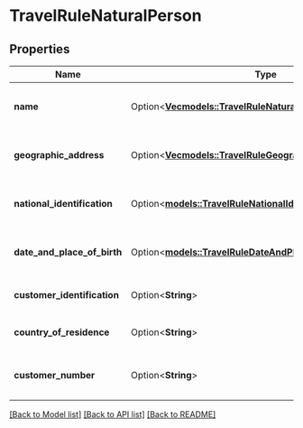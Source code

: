 # TravelRuleNaturalPerson

## Properties

Name | Type | Description | Notes
------------ | ------------- | ------------- | -------------
**name** | Option<[**Vec<models::TravelRuleNaturalPersonNameIdentifier>**](TravelRuleNaturalPersonNameIdentifier.md)> | An array of structured name identifiers for the natural person, referencing the TravelRuleNaturalPersonNameIdentifier schema. | [optional]
**geographic_address** | Option<[**Vec<models::TravelRuleGeographicAddress>**](TravelRuleGeographicAddress.md)> | An array of geographic addresses associated with the natural person, referencing the TravelRuleGeographicAddress schema. | [optional]
**national_identification** | Option<[**models::TravelRuleNationalIdentification**](TravelRuleNationalIdentification.md)> | The national identification of the natural person, referencing the TravelRuleNationalIdentification schema. | [optional]
**date_and_place_of_birth** | Option<[**models::TravelRuleDateAndPlaceOfBirth**](TravelRuleDateAndPlaceOfBirth.md)> | The date and place of birth of the natural person, referencing the TravelRuleDateAndPlaceOfBirth schema. | [optional]
**customer_identification** | Option<**String**> | A unique identifier for the customer within the organization's context. The value must be encrypted. | [optional]
**country_of_residence** | Option<**String**> | The ISO-3166 Alpha-2 country code of the natural person's residence. The value must be encrypted. | [optional]
**customer_number** | Option<**String**> | A distinct identifier that uniquely identifies the customer within the organization. The value must be encrypted. | [optional]

[[Back to Model list]](../README.md#documentation-for-models) [[Back to API list]](../README.md#documentation-for-api-endpoints) [[Back to README]](../README.md)


